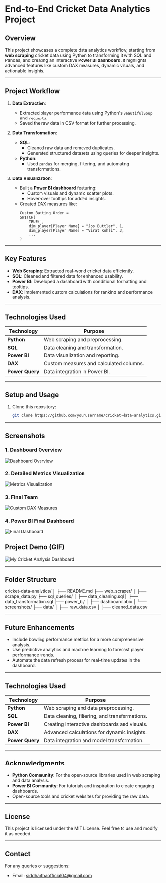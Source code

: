 # **End-to-End Cricket Data Analytics Project**

## **Overview**
This project showcases a complete data analytics workflow, starting from **web scraping** cricket data using Python to transforming it with SQL and Pandas, and creating an interactive **Power BI dashboard**. It highlights advanced features like custom DAX measures, dynamic visuals, and actionable insights.

---

## **Project Workflow**

1. **Data Extraction**:
   - Extracted player performance data using Python's `BeautifulSoup` and `requests`.
   - Saved the raw data in CSV format for further processing.

2. **Data Transformation**:
   - **SQL**:
     - Cleaned raw data and removed duplicates.
     - Generated structured datasets using queries for deeper insights.
   - **Python**:
     - Used `pandas` for merging, filtering, and automating transformations.

3. **Data Visualization**:
   - Built a **Power BI dashboard** featuring:
     - Custom visuals and dynamic scatter plots.
     - Hover-over tooltips for added insights.
   - Created DAX measures like:
     ```DAX
     Custom Batting Order = 
     SWITCH(
         TRUE(),
         dim_player[Player Name] = "Jos Buttler", 1,
         dim_player[Player Name] = "Virat Kohli", 3,
         ...
     )
     ```

---

## **Key Features**
- **Web Scraping**: Extracted real-world cricket data efficiently.
- **SQL**: Cleaned and filtered data for enhanced usability.
- **Power BI**: Developed a dashboard with conditional formatting and tooltips.
- **DAX**: Implemented custom calculations for ranking and performance analysis.

---

## **Technologies Used**

| Technology | Purpose |
|------------|---------|
| **Python** | Web scraping and preprocessing. |
| **SQL**    | Data cleaning and transformation. |
| **Power BI** | Data visualization and reporting. |
| **DAX**    | Custom measures and calculated columns. |
| **Power Query** | Data integration in Power BI. |

---

## **Setup and Usage**

1. Clone this repository:
   ```bash
   git clone https://github.com/yourusername/cricket-data-analytics.git

---

## **Screenshots**

### **1. Dashboard Overview**
![Dashboard Overview](Pictures%20Saved/Screenshot%202024-11-20%20235017.png)

### **2. Detailed Metrics Visualization**
![Metrics Visualization](Pictures%20Saved/Screenshot%202024-11-20%20235129.png)

### **3. Final Team**
![Custom DAX Measures](Pictures%20Saved/Screenshot%202024-11-20%20235522.png)

### **4. Power BI Final Dashboard**
![Final Dashboard](Pictures%20Saved/Screenshot%202024-11-20%20235724.png)


## **Project Demo (GIF)**

![My Cricket Analysis Dashboard](Pictures%20Saved/MyCricketAnalysisDashboardreduced-ezgif.com-video-to-gif-converter.gif)


---

## **Folder Structure**

cricket-data-analytics/ │ ├── README.md ├── web_scraper/ │ ├── scrape_data.py ├── sql_queries/ │ ├── data_cleaning.sql │ ├── data_transformation.sql ├── power_bi/ │ ├── dashboard.pbix │ └── screenshots/ ├── data/ │ ├── raw_data.csv │ ├── cleaned_data.csv


---

## **Future Enhancements**
- Include bowling performance metrics for a more comprehensive analysis.
- Use predictive analytics and machine learning to forecast player performance trends.
- Automate the data refresh process for real-time updates in the dashboard.

---

## **Technologies Used**

| Technology     | Purpose                                     |
|----------------|---------------------------------------------|
| **Python**     | Web scraping and data preprocessing.        |
| **SQL**        | Data cleaning, filtering, and transformations. |
| **Power BI**   | Creating interactive dashboards and visuals. |
| **DAX**        | Advanced calculations for dynamic insights. |
| **Power Query**| Data integration and model transformation.  |

---

## **Acknowledgments**
- **Python Community**: For the open-source libraries used in web scraping and data analysis.
- **Power BI Community**: For tutorials and inspiration to create engaging dashboards.
- Open-source tools and cricket websites for providing the raw data.

---

## **License**
This project is licensed under the MIT License. Feel free to use and modify it as needed.

---

## **Contact**
For any queries or suggestions:
- Email: siddharthaofficial04@gmail.com



